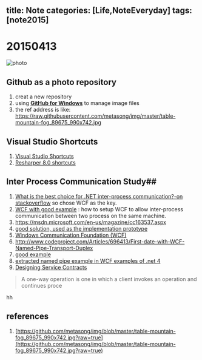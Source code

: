 title: Note
categories: [Life,NoteEveryday]
tags: [note2015]
---
# 20150413 #
![photo](https://raw.githubusercontent.com/metasong/img/master/table-mountain-fog_89675_990x742.jpg)
## Github as a photo repository ##
1. creat a new repository
2. using **[GitHub for Windows](http://windows.github.com/)** to manage image files
3. the ref address is like:
https://raw.githubusercontent.com/metasong/img/master/table-mountain-fog_89675_990x742.jpg

## Visual Studio Shortcuts ##
1. [Visual Studio Shortcuts](http://visualstudioshortcuts.com/2013/)
2. [Resharper 8.0 shortcuts](https://www.jetbrains.com/resharper/webhelp80/Reference__Keyboard_Shortcuts.html)
## Inter Process Communication Study##
1. [What is the best choice for .NET inter-process communication?-on stackoverflow](http://stackoverflow.com/questions/84855/what-is-the-best-choice-for-net-inter-process-communication?rq=1) so chose WCF as the key.
2. [WCF with  good example](http://dopeydev.com/wcf-interprocess-communication/) : how to setup WCF to allow inter-process communication between two process on the same machine.
3. https://msdn.microsoft.com/en-us/magazine/cc163537.aspx
4. [good solution, used as the implementation prototype](http://www.codeproject.com/Articles/62934/Many-to-One-Local-IPC-using-WCF-and-NetNamedPipeBi)
5. [Windows Communication Foundation (WCF)](https://msdn.microsoft.com/en-us/library/dd456779(v=vs.110).aspx)
6. http://www.codeproject.com/Articles/696413/First-date-with-WCF-Named-Pipe-Transport-Duplex
7. [good example](http://dotnetmentors.com/wcf-by-example-on-netnamedpipebinding.aspx)
8. [extracted named pipe example in WCF examples of .net 4](https://github.com/metasong/img/blob/master/NamedPipeExample.zip?raw=true)
9. [Designing Service Contracts](https://msdn.microsoft.com/en-us/library/ms733070(v=vs.110).aspx)
> A one-way operation is one in which a client invokes an operation and continues proce


hh
   
## references ##
1. [https://github.com/metasong/img/blob/master/table-mountain-fog_89675_990x742.jpg?raw=true](https://github.com/metasong/img/blob/master/table-mountain-fog_89675_990x742.jpg?raw=true)
